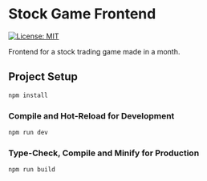 # Stock Game Frontend
[![License: MIT](https://img.shields.io/badge/License-MIT-yellow.svg)](https://opensource.org/licenses/MIT)

Frontend for a stock trading game made in a month.

## Project Setup

```sh
npm install
```

### Compile and Hot-Reload for Development

```sh
npm run dev
```

### Type-Check, Compile and Minify for Production

```sh
npm run build
```
